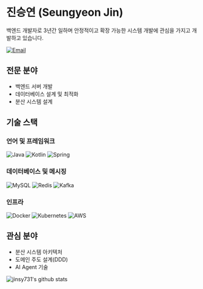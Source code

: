 # 진승연 (Seungyeon Jin)

백엔드 개발자로 3년간 일하며 안정적이고 확장 가능한 시스템 개발에 관심을 가지고 개발하고 있습니다.

[![Email](https://img.shields.io/badge/Gmail-jinsy731@gmail.com-EA4335?style=flat-square&logo=gmail)](mailto:jinsy731@gmail.com)

## 전문 분야
- 백엔드 서버 개발
- 데이터베이스 설계 및 최적화
- 분산 시스템 설계

## 기술 스택
### 언어 및 프레임워크
![Java](https://img.shields.io/badge/Java-007396?style=flat-square&logo=java&logoColor=white)
![Kotlin](https://img.shields.io/badge/Kotlin-0095D5?style=flat-square&logo=kotlin&logoColor=white)
![Spring](https://img.shields.io/badge/Spring-6DB33F?style=flat-square&logo=spring&logoColor=white)

### 데이터베이스 및 메시징
![MySQL](https://img.shields.io/badge/MySQL-4479A1?style=flat-square&logo=mysql&logoColor=white)
![Redis](https://img.shields.io/badge/Redis-DC382D?style=flat-square&logo=redis&logoColor=white)
![Kafka](https://img.shields.io/badge/Kafka-231F20?style=flat-square&logo=apache-kafka&logoColor=white)

### 인프라
![Docker](https://img.shields.io/badge/Docker-2496ED?style=flat-square&logo=docker&logoColor=white)
![Kubernetes](https://img.shields.io/badge/Kubernetes-326CE5?style=flat-square&logo=kubernetes&logoColor=white)
![AWS](https://img.shields.io/badge/AWS-232F3E?style=flat-square&logo=amazon-aws&logoColor=white)

## 관심 분야
- 분산 시스템 아키텍처
- 도메인 주도 설계(DDD)
- AI Agent 기술

![jinsy731's github stats](https://github-readme-stats.vercel.app/api?username=jinsy731&show_icons=true&theme=default)
